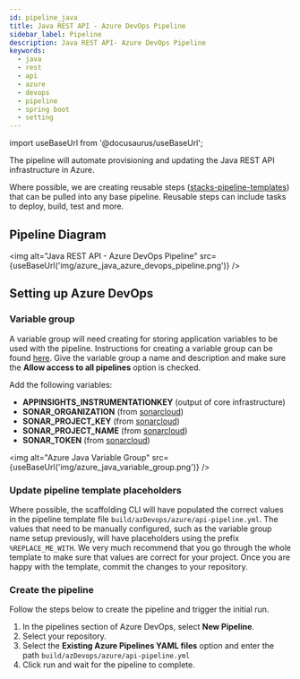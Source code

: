 ```yaml
---
id: pipeline_java
title: Java REST API - Azure DevOps Pipeline
sidebar_label: Pipeline
description: Java REST API- Azure DevOps Pipeline
keywords:
  - java
  - rest
  - api
  - azure
  - devops
  - pipeline
  - spring boot
  - setting
---
```


import useBaseUrl from '@docusaurus/useBaseUrl';

The pipeline will automate provisioning and updating the Java REST API infrastructure in Azure.

Where possible, we are creating reusable steps ([stacks-pipeline-templates](https://github.com/amido/stacks-pipeline-templates)) that can be pulled into any base pipeline. Reusable steps can include tasks to deploy, build, test and more.

## Pipeline Diagram

<img alt="Java REST API - Azure DevOps Pipeline" src={useBaseUrl('img/azure_java_azure_devops_pipeline.png')} />

## Setting up Azure DevOps

### Variable group

A variable group will need creating for storing application variables to be used with the pipeline. Instructions for creating a variable group can be found [here](https://docs.microsoft.com/en-us/azure/devops/pipelines/library/variable-groups?view=azure-devops&tabs=classic#create-a-variable-group). Give the variable group a name and description and make sure the **Allow access to all pipelines** option is checked.

Add the following variables:

* **APPINSIGHTS_INSTRUMENTATIONKEY** (output of core infrastructure)
* **SONAR_ORGANIZATION** (from [sonarcloud](https://sonarcloud.io/))
* **SONAR_PROJECT_KEY** (from [sonarcloud](https://sonarcloud.io/))
* **SONAR_PROJECT_NAME** (from [sonarcloud](https://sonarcloud.io/))
* **SONAR_TOKEN** (from [sonarcloud](https://sonarcloud.io/))

<img alt="Azure Java Variable Group" src={useBaseUrl('img/azure_java_variable_group.png')} />

### Update pipeline template placeholders

Where possible, the scaffolding CLI will have populated the correct values in the pipeline template file `build/azDevops/azure/api-pipeline.yml`. The values that need to be manually configured, such as the variable group name setup previously, will have placeholders using the prefix `%REPLACE_ME_WITH`. We very much recommend that you go through the whole template to make sure that values are correct for your project. Once you are happy with the template, commit the changes to your repository.

### Create the pipeline

Follow the steps below to create the pipeline and trigger the initial run.

1. In the pipelines section of Azure DevOps, select **New Pipeline**.
2. Select your repository.
3. Select the **Existing Azure Pipelines YAML files** option and enter the path `build/azDevops/azure/api-pipeline.yml`
4. Click run and wait for the pipeline to complete.

